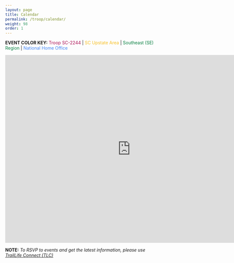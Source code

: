 ```yaml
---
layout: page
title: Calendar
permalink: /troop/calendar/
weight: 98
order: 1
---
```


__EVENT COLOR KEY:__
<span style="color: #AD1457">Troop SC-2244</span> | <span style="color: #F6BF26">SC Upstate Area</span> | <span style="color: #0B8043">Southeast (SE) Region</span> | <span style="color: #4285F4">National Home Office</span>

<iframe src="https://calendar.google.com/calendar/embed?height=600&wkst=1&ctz=America%2FNew_York&showPrint=0&showTitle=0&mode=MONTH&src=MnIwc2pucGVnbnNyb2JjMjFibm5ldG9ka3FiY3BqOHVAaW1wb3J0LmNhbGVuZGFyLmdvb2dsZS5jb20&src=NTNsdm80bWU2OTZnYjh1bDdyMGpvZmthcW1yZ2hxcm9AaW1wb3J0LmNhbGVuZGFyLmdvb2dsZS5jb20&src=N2toNmlmOHUyNmM2MmRyNTRka3A2cjFwZXQycmg1ZDRAaW1wb3J0LmNhbGVuZGFyLmdvb2dsZS5jb20&src=bXFjNTUwZ3Y4YTQxZTI4NHBmYWNpaGV2ZGpvdHRjczRAaW1wb3J0LmNhbGVuZGFyLmdvb2dsZS5jb20&color=%23AD1457&color=%234285F4&color=%23F6BF26&color=%230B8043" style="border-width:0" width="800" height="600" frameborder="0" scrolling="no"></iframe>

__NOTE:__ *To RSVP to events and get the latest information, please use [TrailLife Connect (TLC)](https://www.traillifeconnect.com/)*

